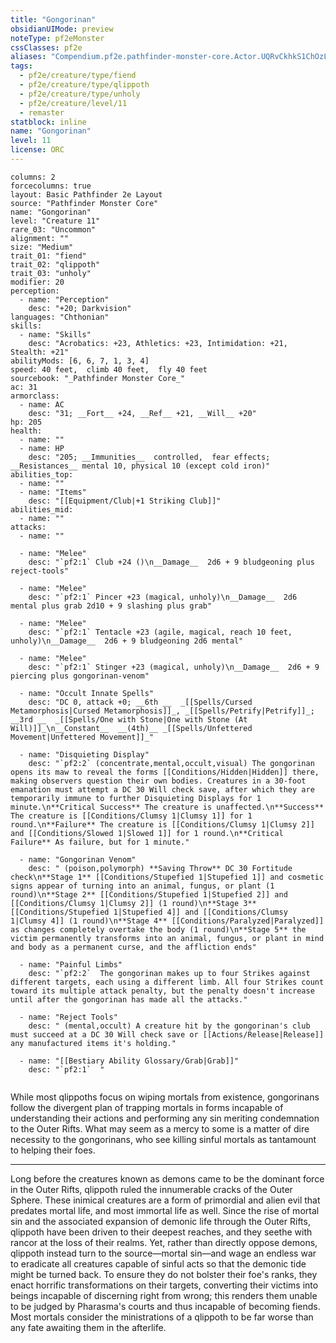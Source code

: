 ```yaml
---
title: "Gongorinan"
obsidianUIMode: preview
noteType: pf2eMonster
cssClasses: pf2e
aliases: "Compendium.pf2e.pathfinder-monster-core.Actor.UQRvCkhkS1ChOzLE" 
tags:
  - pf2e/creature/type/fiend
  - pf2e/creature/type/qlippoth
  - pf2e/creature/type/unholy
  - pf2e/creature/level/11
  - remaster
statblock: inline
name: "Gongorinan"
level: 11
license: ORC
---
```


```statblock
columns: 2
forcecolumns: true
layout: Basic Pathfinder 2e Layout
source: "Pathfinder Monster Core"
name: "Gongorinan"
level: "Creature 11"
rare_03: "Uncommon"
alignment: ""
size: "Medium"
trait_01: "fiend"
trait_02: "qlippoth"
trait_03: "unholy"
modifier: 20
perception:
  - name: "Perception"
    desc: "+20; Darkvision"
languages: "Chthonian"
skills:
  - name: "Skills"
    desc: "Acrobatics: +23, Athletics: +23, Intimidation: +21, Stealth: +21"
abilityMods: [6, 6, 7, 1, 3, 4]
speed: 40 feet,  climb 40 feet,  fly 40 feet
sourcebook: "_Pathfinder Monster Core_"
ac: 31
armorclass:
  - name: AC
    desc: "31; __Fort__ +24, __Ref__ +21, __Will__ +20"
hp: 205
health:
  - name: ""
  - name: HP
    desc: "205; __Immunities__  controlled,  fear effects; __Resistances__ mental 10, physical 10 (except cold iron)"
abilities_top:
  - name: ""
  - name: "Items"
    desc: "[[Equipment/Club|+1 Striking Club]]"
abilities_mid:
  - name: ""
attacks:
  - name: ""

  - name: "Melee"
    desc: "`pf2:1` Club +24 ()\n__Damage__  2d6 + 9 bludgeoning plus reject-tools"

  - name: "Melee"
    desc: "`pf2:1` Pincer +23 (magical, unholy)\n__Damage__  2d6 mental plus grab 2d10 + 9 slashing plus grab"

  - name: "Melee"
    desc: "`pf2:1` Tentacle +23 (agile, magical, reach 10 feet, unholy)\n__Damage__  2d6 + 9 bludgeoning 2d6 mental"

  - name: "Melee"
    desc: "`pf2:1` Stinger +23 (magical, unholy)\n__Damage__  2d6 + 9 piercing plus gongorinan-venom"

  - name: "Occult Innate Spells"
    desc: "DC 0, attack +0; __6th __  _[[Spells/Cursed Metamorphosis|Cursed Metamorphosis]]_, _[[Spells/Petrify|Petrify]]_; __3rd __  _[[Spells/One with Stone|One with Stone (At Will)]]_\n__Constant__  __(4th)__ _[[Spells/Unfettered Movement|Unfettered Movement]]_"

  - name: "Disquieting Display"
    desc: "`pf2:2` (concentrate,mental,occult,visual) The gongorinan opens its maw to reveal the forms [[Conditions/Hidden|Hidden]] there, making observers question their own bodies. Creatures in a 30-foot emanation must attempt a DC 30 Will check save, after which they are temporarily immune to further Disquieting Displays for 1 minute.\n**Critical Success** The creature is unaffected.\n**Success** The creature is [[Conditions/Clumsy 1|Clumsy 1]] for 1 round.\n**Failure** The creature is [[Conditions/Clumsy 1|Clumsy 2]] and [[Conditions/Slowed 1|Slowed 1]] for 1 round.\n**Critical Failure** As failure, but for 1 minute."

  - name: "Gongorinan Venom"
    desc: " (poison,polymorph) **Saving Throw** DC 30 Fortitude check\n**Stage 1** [[Conditions/Stupefied 1|Stupefied 1]] and cosmetic signs appear of turning into an animal, fungus, or plant (1 round)\n**Stage 2** [[Conditions/Stupefied 1|Stupefied 2]] and [[Conditions/Clumsy 1|Clumsy 2]] (1 round)\n**Stage 3** [[Conditions/Stupefied 1|Stupefied 4]] and [[Conditions/Clumsy 1|Clumsy 4]] (1 round)\n**Stage 4** [[Conditions/Paralyzed|Paralyzed]] as changes completely overtake the body (1 round)\n**Stage 5** the victim permanently transforms into an animal, fungus, or plant in mind and body as a permanent curse, and the affliction ends"

  - name: "Painful Limbs"
    desc: "`pf2:2`  The gongorinan makes up to four Strikes against different targets, each using a different limb. All four Strikes count toward its multiple attack penalty, but the penalty doesn't increase until after the gongorinan has made all the attacks."

  - name: "Reject Tools"
    desc: " (mental,occult) A creature hit by the gongorinan's club must succeed at a DC 30 Will check save or [[Actions/Release|Release]] any manufactured items it's holding."

  - name: "[[Bestiary Ability Glossary/Grab|Grab]]"
    desc: "`pf2:1`  "
 
```



While most qlippoths focus on wiping mortals from existence, gongorinans follow the divergent plan of trapping mortals in forms incapable of understanding their actions and performing any sin meriting condemnation to the Outer Rifts. What may seem as a mercy to some is a matter of dire necessity to the gongorinans, who see killing sinful mortals as tantamount to helping their foes.

* * *

Long before the creatures known as demons came to be the dominant force in the Outer Rifts, qlippoth ruled the innumerable cracks of the Outer Sphere. These inimical creatures are a form of primordial and alien evil that predates mortal life, and most immortal life as well. Since the rise of mortal sin and the associated expansion of demonic life through the Outer Rifts, qlippoth have been driven to their deepest reaches, and they seethe with rancor at the loss of their realms. Yet, rather than directly oppose demons, qlippoth instead turn to the source—mortal sin—and wage an endless war to eradicate all creatures capable of sinful acts so that the demonic tide might be turned back. To ensure they do not bolster their foe's ranks, they enact horrific transformations on their targets, converting their victims into beings incapable of discerning right from wrong; this renders them unable to be judged by Pharasma's courts and thus incapable of becoming fiends. Most mortals consider the ministrations of a qlippoth to be far worse than any fate awaiting them in the afterlife.
